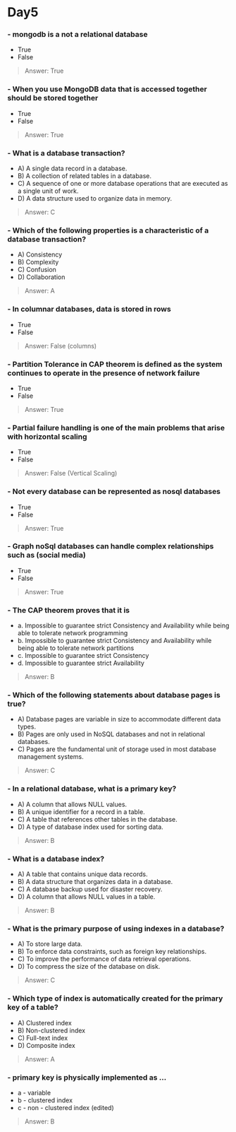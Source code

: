 # Day5

### **- mongodb is a not a relational database**
- True 
- False

> Answer: True

### **- When you use MongoDB data that is accessed together should be stored together**
- True
- False

> Answer: True

### **- What is a database transaction?**
- A) A single data record in a database.
- B) A collection of related tables in a database.
- C) A sequence of one or more database operations that are executed as a single unit of work.
- D) A data structure used to organize data in memory.

> Answer: C

### **- Which of the following properties is a characteristic of a database transaction?**
- A) Consistency
- B) Complexity
- C) Confusion
- D) Collaboration

> Answer: A

###  **- In columnar databases, data is stored in rows**
- True
- False

> Answer: False (columns)

### **- Partition Tolerance in CAP theorem is defined as the system continues to operate in the presence of network failure**
- True
- False

> Answer: True

### **- Partial failure handling is one of the main problems that arise with horizontal scaling**
- True
- False

> Answer: False (Vertical Scaling)

### **- Not every database can be represented as nosql databases**
- True
- False

> Answer: True

### **- Graph noSql databases can handle complex relationships such as (social media)**
- True
- False

> Answer: True

### **- The CAP theorem proves that it is**
- a. Impossible to guarantee strict Consistency and Availability while being able to tolerate network programming
- b. Impossible to guarantee strict Consistency and Availability while being able to tolerate network partitions
- c. Impossible to guarantee strict Consistency
- d. Impossible to guarantee strict Availability

> Answer: B


### **- Which of the following statements about database pages is true?**
- A) Database pages are variable in size to accommodate different data types.
- B) Pages are only used in NoSQL databases and not in relational databases.
- C) Pages are the fundamental unit of storage used in most database management systems.

> Answer: C   

### **- In a relational database, what is a primary key?**
- A) A column that allows NULL values.
- B) A unique identifier for a record in a table.
- C) A table that references other tables in the database.
- D) A type of database index used for sorting data.

> Answer: B   

### **- What is a database index?**
- A) A table that contains unique data records.
- B) A data structure that organizes data in a database.
- C) A database backup used for disaster recovery.
- D) A column that allows NULL values in a table.

> Answer: B   

### **- What is the primary purpose of using indexes in a database?**
- A) To store large data.
- B) To enforce data constraints, such as foreign key relationships.
- C) To improve the performance of data retrieval operations.
- D) To compress the size of the database on disk.

> Answer: C   

### **- Which type of index is automatically created for the primary key of a table?**
- A) Clustered index
- B) Non-clustered index
- C) Full-text index
- D) Composite index

> Answer: A   

### **- primary key is physically implemented as ...**
- a - variable
- b - clustered index
- c - non - clustered index (edited) 

> Answer: B   
